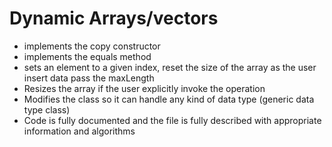 # Dynamic Arrays/vectors 
- implements the copy constructor
- implements the equals method
- sets an element to a given index, reset the size of the array as the user insert 
     data pass the maxLength
- Resizes the array if the user explicitly invoke the operation 
- Modifies the class so it can handle any kind of data type (generic data type class)
- Code is fully documented and the file is fully described with appropriate 
  information and algorithms
